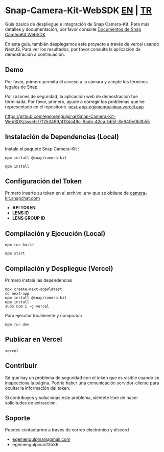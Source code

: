 # Snap-Camera-Kit-WebSDK [EN](https://github.com/egemengulpinar/Snap-Camera-Kit-WebSDK/blob/main/README.md) | [TR](https://github.com/egemengulpinar/Snap-Camera-Kit-WebSDK/blob/main/docs/README_TR.md)
Guía básica de despliegue e integración de Snap Camera-Kit. Para más detalles y documentación, por favor consulte [Documentos de Snap CameraKit WebSDK](https://docs.snap.com/camera-kit/quick-start/integrate-sdk/integrate-sdk-web/web-configuration)

En esta guía, también desplegamos este proyecto a través de vercel usando NextJS. Para ver los resultados, por favor consulte la aplicación de demostración a continuación.

## Demo
Por favor, primero permita el acceso a la cámara y acepte los términos legales de Snap.

 Por razones de seguridad, la aplicación web de demostración fue terminada. Por favor, primero, ayude a corregir los problemas que he representado en el repositorio.
~~[next-app-egemengulpinar.vercel.app](https://next-app-egemengulpinar.vercel.app/)~~

https://github.com/egemengulpinar/Snap-Camera-Kit-WebSDK/assets/71253469/413da48c-9adb-42ca-bb5f-8e640e0b3b55

## Instalación de Dependencias (Local)
Instale el paquete Snap Camera-Kit :

```
npm install @snap/camera-kit 
``` 

``` 
npm install 
```


## Configuración del Token
Primero inserte su token en el archivo .env que se obtiene de [camera-kit.snapchat.com](camera-kit.snapchat.com/)

- **API TOKEN**
- **LENS ID** 
- **LENS GROUP ID** 
## Compilación y Ejecución (Local)

``` 
npm run build 

npm start 
 ```

## Compilación y Despliegue (Vercel)
Primero instale las dependencias

```
npx create-next-app@latest
cd next-app
npm install @snap/camera-kit
npm install
sudo npm i -g vercel
```
Para ejecutar localmente y comprobar

```
npm run dev
```
## Publicar en Vercel

```
vercel
```

## Contribuir
Sé que hay un problema de seguridad con el token que es visible cuando se inspecciona la página. Podría haber una comunicación servidor-cliente para ocultar la información del token.

Si contribuyes y solucionas este problema, siéntete libre de hacer solicitudes de extracción.

## Soporte
Puedes contactarme a través de correo electrónico y discord

- egemengulpinar@gmail.com
- egemengulpinar#3536
